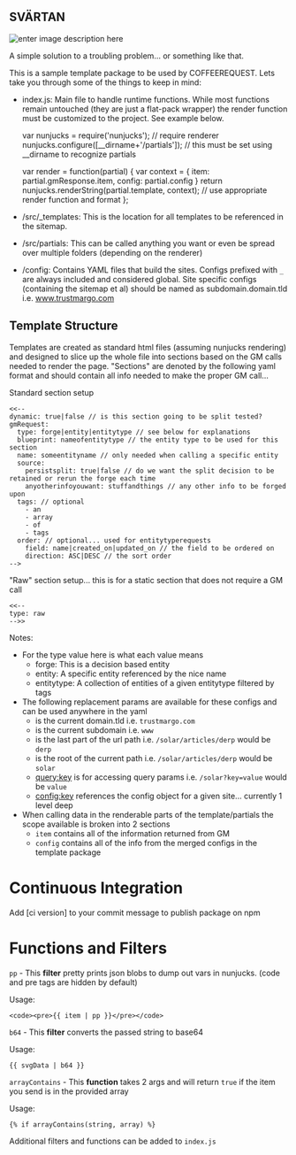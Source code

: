 SVÄRTAN
-------


![enter image description here](https://s-media-cache-ak0.pinimg.com/736x/3d/ab/84/3dab840c36ba07ff1a47a37336003def.jpg)

A simple solution to a troubling problem... or something like that.

This is a sample template package to be used by COFFEEREQUEST. Lets take you through some of the things to keep in mind:

 - index.js: Main file to handle runtime functions. While most functions remain untouched (they are just a flat-pack wrapper) the render function must be customized to the project. See example below.

    var nunjucks = require('nunjucks'); // require renderer
    nunjucks.configure([__dirname+'/partials']); // this must be set using __dirname to recognize partials

    var render = function(partial) {
        var context = {
            item: partial.gmResponse.item,
            config: partial.config
        }
        return nunjucks.renderString(partial.template, context); // use appropriate render function and format
    };

 - /src/_templates: This is the location for all templates to be referenced in the sitemap.
 - /src/partials: This can be called anything you want or even be spread over multiple folders (depending on the renderer)
 - /config: Contains YAML files that build the sites. Configs prefixed with `_` are always included and considered global. Site specific configs (containing the sitemap et al) should be named as subdomain.domain.tld i.e. www.trustmargo.com

 Template Structure
 -

 Templates are created as standard html files (assuming nunjucks rendering) and designed to slice up the whole file into sections based on the GM calls needed to render the page. "Sections" are denoted by the following yaml format and should contain all info needed to make the proper GM call...

 Standard section setup

    <<--
    dynamic: true|false // is this section going to be split tested?
    gmRequest:
      type: forge|entity|entitytype // see below for explanations
      blueprint: nameofentitytype // the entity type to be used for this section
      name: someentityname // only needed when calling a specific entity
      source:
        persistsplit: true|false // do we want the split decision to be retained or rerun the forge each time
        anyotherinfoyouwant: stuffandthings // any other info to be forged upon
      tags: // optional
        - an
        - array
        - of
        - tags
      order: // optional... used for entitytyperequests
        field: name|created_on|updated_on // the field to be ordered on
        direction: ASC|DESC // the sort order
    -->

"Raw" section setup... this is for a static section that does not require a GM call

    <<--
    type: raw
    -->>

Notes:
- For the type value here is what each value means
    - forge: This is a decision based entity
    - entity: A specific entity referenced by the nice name
    - entitytype: A collection of entities of a given entitytype filtered by tags
- The following replacement params are available for these configs and can be used anywhere in the yaml
    - <domain> is the current domain.tld i.e. `trustmargo.com`
    - <subdomain> is the current subdomain i.e. `www`
    - <pathEnd> is the last part of the url path i.e. `/solar/articles/derp` would be `derp`
    - <pathStartr> is the root of the current path i.e. `/solar/articles/derp` would be `solar`
    - <query:key> is for accessing query params i.e. `/solar?key=value` would be `value`
    - <config:key> references the config object for a given site... currently 1 level deep
- When calling data in the renderable parts of the template/partials the scope available is broken into 2 sections
    - `item` contains all of the information returned from GM
    - `config` contains all of the info from the merged configs in the template package

# Continuous Integration
Add [ci version] to your commit message to publish package on npm

# Functions and Filters

`pp` - This **filter** pretty prints json blobs to dump out vars in nunjucks. (code and pre tags are hidden by default)

Usage:

    <code><pre>{{ item | pp }}</pre></code>

`b64` - This **filter** converts the passed string to base64

Usage:

    {{ svgData | b64 }}

`arrayContains` - This **function** takes 2 args and will return `true` if the item you send is in the provided array

Usage:

    {% if arrayContains(string, array) %}

Additional filters and functions can be added to `index.js`
